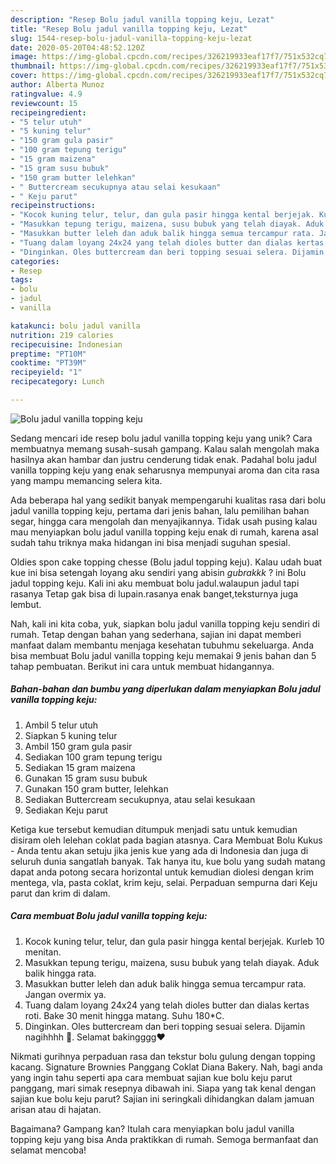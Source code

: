 ```yaml
---
description: "Resep Bolu jadul vanilla topping keju, Lezat"
title: "Resep Bolu jadul vanilla topping keju, Lezat"
slug: 1544-resep-bolu-jadul-vanilla-topping-keju-lezat
date: 2020-05-20T04:48:52.120Z
image: https://img-global.cpcdn.com/recipes/326219933eaf17f7/751x532cq70/bolu-jadul-vanilla-topping-keju-foto-resep-utama.jpg
thumbnail: https://img-global.cpcdn.com/recipes/326219933eaf17f7/751x532cq70/bolu-jadul-vanilla-topping-keju-foto-resep-utama.jpg
cover: https://img-global.cpcdn.com/recipes/326219933eaf17f7/751x532cq70/bolu-jadul-vanilla-topping-keju-foto-resep-utama.jpg
author: Alberta Munoz
ratingvalue: 4.9
reviewcount: 15
recipeingredient:
- "5 telur utuh"
- "5 kuning telur"
- "150 gram gula pasir"
- "100 gram tepung terigu"
- "15 gram maizena"
- "15 gram susu bubuk"
- "150 gram butter lelehkan"
- " Buttercream secukupnya atau selai kesukaan"
- " Keju parut"
recipeinstructions:
- "Kocok kuning telur, telur, dan gula pasir hingga kental berjejak. Kurleb 10 menitan."
- "Masukkan tepung terigu, maizena, susu bubuk yang telah diayak. Aduk balik hingga rata."
- "Masukkan butter leleh dan aduk balik hingga semua tercampur rata. Jangan overmix ya."
- "Tuang dalam loyang 24x24 yang telah dioles butter dan dialas kertas roti. Bake 30 menit hingga matang. Suhu 180*C."
- "Dinginkan. Oles buttercream dan beri topping sesuai selera. Dijamin nagihhhh 🤤. Selamat bakingggg❤️"
categories:
- Resep
tags:
- bolu
- jadul
- vanilla

katakunci: bolu jadul vanilla 
nutrition: 219 calories
recipecuisine: Indonesian
preptime: "PT10M"
cooktime: "PT39M"
recipeyield: "1"
recipecategory: Lunch

---
```



![Bolu jadul vanilla topping keju](https://img-global.cpcdn.com/recipes/326219933eaf17f7/751x532cq70/bolu-jadul-vanilla-topping-keju-foto-resep-utama.jpg)

Sedang mencari ide resep bolu jadul vanilla topping keju yang unik? Cara membuatnya memang susah-susah gampang. Kalau salah mengolah maka hasilnya akan hambar dan justru cenderung tidak enak. Padahal bolu jadul vanilla topping keju yang enak seharusnya mempunyai aroma dan cita rasa yang mampu memancing selera kita.

Ada beberapa hal yang sedikit banyak mempengaruhi kualitas rasa dari bolu jadul vanilla topping keju, pertama dari jenis bahan, lalu pemilihan bahan segar, hingga cara mengolah dan menyajikannya. Tidak usah pusing kalau mau menyiapkan bolu jadul vanilla topping keju enak di rumah, karena asal sudah tahu triknya maka hidangan ini bisa menjadi suguhan spesial.

Oldies spon cake topping chesse (Bolu jadul topping keju). Kalau udah buat kue ini bisa setengah loyang aku sendiri yang abisin *gubrakkk* ? ini Bolu jadul topping keju. Kali ini aku membuat bolu jadul.walaupun jadul tapi rasanya Tetap gak bisa di lupain.rasanya enak banget,teksturnya juga lembut.


Nah, kali ini kita coba, yuk, siapkan bolu jadul vanilla topping keju sendiri di rumah. Tetap dengan bahan yang sederhana, sajian ini dapat memberi manfaat dalam membantu menjaga kesehatan tubuhmu sekeluarga. Anda bisa membuat Bolu jadul vanilla topping keju memakai 9 jenis bahan dan 5 tahap pembuatan. Berikut ini cara untuk membuat hidangannya.

<!--inarticleads1-->

##### Bahan-bahan dan bumbu yang diperlukan dalam menyiapkan Bolu jadul vanilla topping keju:

1. Ambil 5 telur utuh
1. Siapkan 5 kuning telur
1. Ambil 150 gram gula pasir
1. Sediakan 100 gram tepung terigu
1. Sediakan 15 gram maizena
1. Gunakan 15 gram susu bubuk
1. Gunakan 150 gram butter, lelehkan
1. Sediakan  Buttercream secukupnya, atau selai kesukaan
1. Sediakan  Keju parut


Ketiga kue tersebut kemudian ditumpuk menjadi satu untuk kemudian disiram oleh lelehan coklat pada bagian atasnya. Cara Membuat Bolu Kukus - Anda tentu akan setuju jika jenis kue yang ada di Indonesia dan juga di seluruh dunia sangatlah banyak. Tak hanya itu, kue bolu yang sudah matang dapat anda potong secara horizontal untuk kemudian diolesi dengan krim mentega, vla, pasta coklat, krim keju, selai. Perpaduan sempurna dari Keju parut dan krim di dalam. 

<!--inarticleads2-->

##### Cara membuat Bolu jadul vanilla topping keju:

1. Kocok kuning telur, telur, dan gula pasir hingga kental berjejak. Kurleb 10 menitan.
1. Masukkan tepung terigu, maizena, susu bubuk yang telah diayak. Aduk balik hingga rata.
1. Masukkan butter leleh dan aduk balik hingga semua tercampur rata. Jangan overmix ya.
1. Tuang dalam loyang 24x24 yang telah dioles butter dan dialas kertas roti. Bake 30 menit hingga matang. Suhu 180*C.
1. Dinginkan. Oles buttercream dan beri topping sesuai selera. Dijamin nagihhhh 🤤. Selamat bakingggg❤️


Nikmati gurihnya perpaduan rasa dan tekstur bolu gulung dengan topping kacang. Signature Brownies Panggang Coklat Diana Bakery. Nah, bagi anda yang ingin tahu seperti apa cara membuat sajian kue bolu keju parut panggang, mari simak resepnya dibawah ini. Siapa yang tak kenal dengan sajian kue bolu keju parut? Sajian ini seringkali dihidangkan dalam jamuan arisan atau di hajatan. 

Bagaimana? Gampang kan? Itulah cara menyiapkan bolu jadul vanilla topping keju yang bisa Anda praktikkan di rumah. Semoga bermanfaat dan selamat mencoba!

